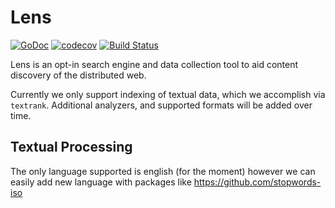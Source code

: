 # Lens

[![GoDoc](https://godoc.org/github.com/RTradeLtd/Lens?status.svg)](https://godoc.org/github.com/RTradeLtd/Lens) [![codecov](https://codecov.io/gh/RTradeLtd/Lens/branch/master/graph/badge.svg)](https://codecov.io/gh/RTradeLtd/Lens) [![Build Status](https://travis-ci.com/RTradeLtd/Lens.svg?branch=master)](https://travis-ci.com/RTradeLtd/Lens)

Lens is an opt-in search engine and data collection tool to aid content discovery of the distributed web.

Currently we only support indexing of textual data, which we accomplish via `textrank`. Additional analyzers, and supported formats will be added over time.

## Textual Processing

The only language supported is english (for the moment) however we can easily add new language with packages like https://github.com/stopwords-iso